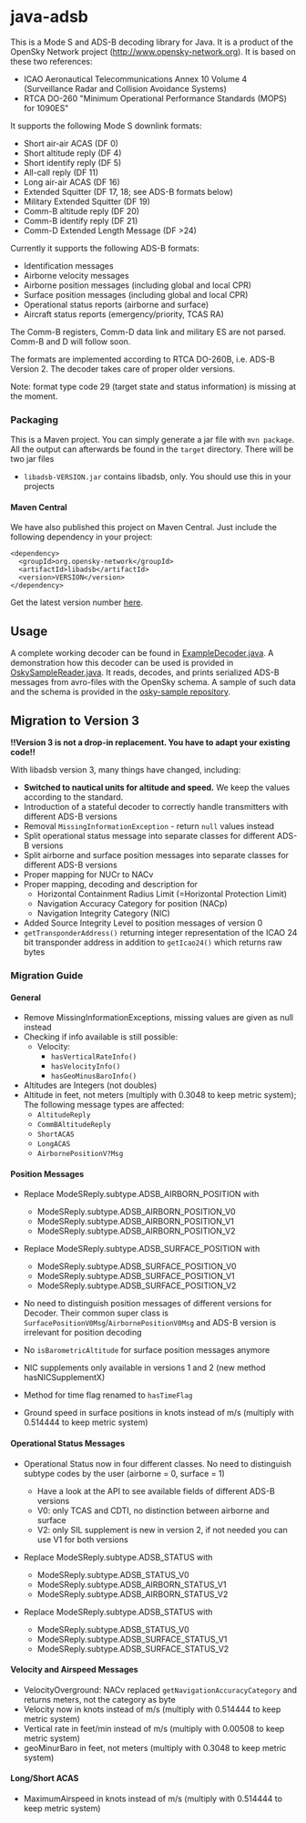 java-adsb
=========

This is a Mode S and ADS-B decoding library for Java. It is a product of the OpenSky Network project (http://www.opensky-network.org). It is based on these two references:
* ICAO Aeronautical Telecommunications Annex 10 Volume 4 (Surveillance Radar and Collision Avoidance Systems)
* RTCA DO-260 "Minimum Operational Performance Standards (MOPS) for 1090ES"

It supports the following Mode S downlink formats:
* Short air-air ACAS (DF 0)
* Short altitude reply (DF 4)
* Short identify reply (DF 5)
* All-call reply (DF 11)
* Long air-air ACAS (DF 16)
* Extended Squitter (DF 17, 18; see ADS-B formats below)
* Military Extended Squitter (DF 19)
* Comm-B altitude reply (DF 20)
* Comm-B identify reply (DF 21)
* Comm-D Extended Length Message (DF >24)

Currently it supports the following ADS-B formats:
* Identification messages
* Airborne velocity messages
* Airborne position messages (including global and local CPR)
* Surface position messages (including global and local CPR)
* Operational status reports (airborne and surface)
* Aircraft status reports (emergency/priority, TCAS RA)

The Comm-B registers, Comm-D data link and military ES are not parsed. Comm-B and D will follow soon.

The formats are implemented according to RTCA DO-260B, i.e. ADS-B Version 2. The decoder takes care of proper older versions.

Note: format type code 29 (target state and status information) is missing at the moment.

### Packaging

This is a Maven project. You can simply generate a jar file with `mvn package`.
All the output can afterwards be found in the `target` directory. There will
be two jar files

* `libadsb-VERSION.jar` contains libadsb, only. You should use this in your projects

#### Maven Central

We have also published this project on Maven Central. Just include the following dependency in your project:

```
<dependency>
  <groupId>org.opensky-network</groupId>
  <artifactId>libadsb</artifactId>
  <version>VERSION</version>
</dependency>
```

Get the latest version number [here](https://mvnrepository.com/artifact/org.opensky-network/libadsb).

## Usage

A complete working decoder can be found in [ExampleDecoder.java](src/main/java/org/opensky/example/ExampleDecoder.java). A demonstration how this
decoder can be used is provided in [OskySampleReader.java](https://github.com/openskynetwork/osky-sample/blob/master/src/main/java/org/opensky/tools/OskySampleReader.java). It reads, decodes, and prints serialized
ADS-B messages from avro-files with the OpenSky schema. A sample of such data and the schema is provided in the
[osky-sample repository](https://github.com/openskynetwork/osky-sample).


## Migration to Version 3

**!!Version 3 is not a drop-in replacement. You have to adapt your existing code!!**

With libadsb version 3, many things have changed, including:
* **Switched to nautical units for altitude and speed.** We keep the values according to the standard.
* Introduction of a stateful decoder to correctly handle transmitters with different ADS-B versions
* Removal `MissingInformationException` - return `null` values instead
* Split operational status message into separate classes for different ADS-B versions
* Split airborne and surface position messages into separate classes for different ADS-B versions
* Proper mapping for NUCr to NACv
* Proper mapping, decoding and description for
  * Horizontal Containment Radius Limit (=Horizontal Protection Limit)
  * Navigation Accuracy Category for position (NACp)
  * Navigation Integrity Category (NIC)
* Added Source Integrity Level to position messages of version 0
* `getTransponderAddress()` returning integer representation of the ICAO 24 bit
  transponder address in addition to `getIcao24()` which returns raw bytes

### Migration Guide

#### General

* Remove MissingInformationExceptions, missing values are given as null instead
* Checking if info available is still possible:
    * Velocity:
      * `hasVerticalRateInfo()`
      * `hasVelocityInfo()`
      * `hasGeoMinusBaroInfo()`
* Altitudes are Integers (not doubles)
* Altitude in feet, not meters (multiply with 0.3048 to keep metric system);
  The following message types are affected:
  * `AltitudeReply`
  * `CommBAltitudeReply`
  * `ShortACAS`
  * `LongACAS`
  * `AirbornePositionV?Msg`

#### Position Messages

* Replace ModeSReply.subtype.ADSB_AIRBORN_POSITION with
  * ModeSReply.subtype.ADSB_AIRBORN_POSITION_V0
  * ModeSReply.subtype.ADSB_AIRBORN_POSITION_V1
  * ModeSReply.subtype.ADSB_AIRBORN_POSITION_V2

* Replace ModeSReply.subtype.ADSB_SURFACE_POSITION with
  * ModeSReply.subtype.ADSB_SURFACE_POSITION_V0
  * ModeSReply.subtype.ADSB_SURFACE_POSITION_V1
  * ModeSReply.subtype.ADSB_SURFACE_POSITION_V2

* No need to distinguish position messages of different versions for Decoder.
  Their common super class is `SurfacePositionV0Msg`/`AirbornePositionV0Msg` and
  ADS-B version is irrelevant for position decoding

* No `isBarometricAltitude` for surface position messages anymore

* NIC supplements only available in versions 1 and 2 (new method hasNICSupplementX)
* Method for time flag renamed to `hasTimeFlag`
* Ground speed in surface positions in knots instead of m/s (multiply with 0.514444 to keep metric system)

#### Operational Status Messages

* Operational Status now in four different classes. No need to distinguish
  subtype codes by the user (airborne = 0, surface = 1)
  * Have a look at the API to see available fields of different ADS-B versions
  * V0: only TCAS and CDTI, no distinction between airborne and surface
  * V2: only SIL supplement is new in version 2, if not needed you can use V1
    for both versions

* Replace ModeSReply.subtype.ADSB_STATUS with
  * ModeSReply.subtype.ADSB_STATUS_V0
  * ModeSReply.subtype.ADSB_AIRBORN_STATUS_V1
  * ModeSReply.subtype.ADSB_AIRBORN_STATUS_V2

* Replace ModeSReply.subtype.ADSB_STATUS with
  * ModeSReply.subtype.ADSB_STATUS_V0
  * ModeSReply.subtype.ADSB_SURFACE_STATUS_V1
  * ModeSReply.subtype.ADSB_SURFACE_STATUS_V2

#### Velocity and Airspeed Messages

* VelocityOverground: NACv replaced `getNavigationAccuracyCategory` and returns meters, 
  not the category as byte
* Velocity now in knots instead of m/s (multiply with 0.514444 to keep metric system)
* Vertical rate in feet/min instead of m/s (multiply with 0.00508 to keep metric system)
* geoMinurBaro in feet, not meters (multiply with 0.3048 to keep metric system)


#### Long/Short ACAS

* MaximumAirspeed in knots instead of m/s (multiply with 0.514444 to keep metric system)
